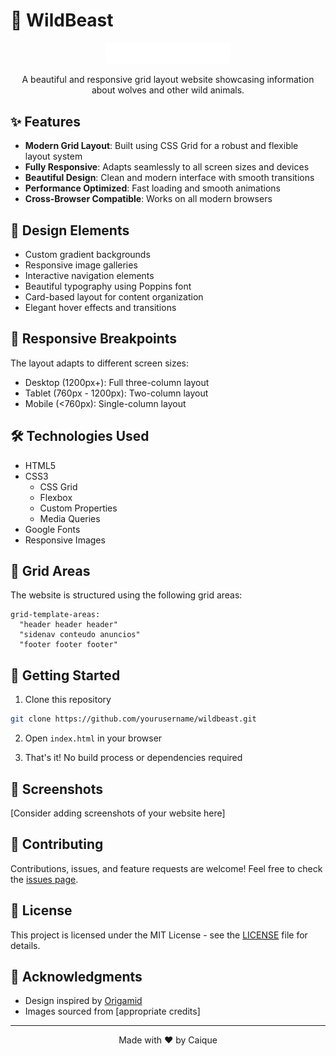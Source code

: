 # 🐺 WildBeast

<p align="center">
  <img src="img/wildbeast.svg" alt="WildBeast Logo" width="200">
</p>

<p align="center">
  A beautiful and responsive grid layout website showcasing information about wolves and other wild animals.
</p>

## ✨ Features

- **Modern Grid Layout**: Built using CSS Grid for a robust and flexible layout system
- **Fully Responsive**: Adapts seamlessly to all screen sizes and devices
- **Beautiful Design**: Clean and modern interface with smooth transitions
- **Performance Optimized**: Fast loading and smooth animations
- **Cross-Browser Compatible**: Works on all modern browsers

## 🎨 Design Elements

- Custom gradient backgrounds
- Responsive image galleries
- Interactive navigation elements
- Beautiful typography using Poppins font
- Card-based layout for content organization
- Elegant hover effects and transitions

## 📱 Responsive Breakpoints

The layout adapts to different screen sizes:

- Desktop (1200px+): Full three-column layout
- Tablet (760px - 1200px): Two-column layout
- Mobile (<760px): Single-column layout

## 🛠️ Technologies Used

- HTML5
- CSS3
  - CSS Grid
  - Flexbox
  - Custom Properties
  - Media Queries
- Google Fonts
- Responsive Images

## 🎯 Grid Areas

The website is structured using the following grid areas:

```
grid-template-areas:
  "header header header"
  "sidenav conteudo anuncios"
  "footer footer footer"
```

## 🚀 Getting Started

1. Clone this repository

```bash
git clone https://github.com/yourusername/wildbeast.git
```

2. Open `index.html` in your browser

3. That's it! No build process or dependencies required

## 📸 Screenshots

[Consider adding screenshots of your website here]

## 🤝 Contributing

Contributions, issues, and feature requests are welcome! Feel free to check the [issues page](link-to-issues).

## 📝 License

This project is licensed under the MIT License - see the [LICENSE](LICENSE) file for details.

## 🙏 Acknowledgments

- Design inspired by [Origamid](https://www.origamid.com/)
- Images sourced from [appropriate credits]

---

<p align="center">
  Made with ❤️ by Caique
</p>
